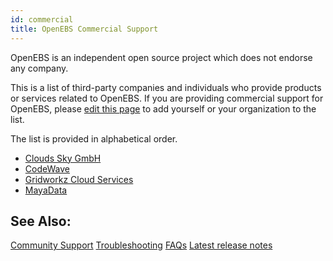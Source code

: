 ```yaml
---
id: commercial
title: OpenEBS Commercial Support
---
```


OpenEBS is an independent open source project which does not endorse any company.

This is a list of third-party companies and individuals who provide products or services related to OpenEBS. If you are providing commercial support for OpenEBS, please [edit this page](https://github.com/openebs/website/edit/revamp-3.0/docs/versioned_docs/version-2.11.0/introduction/commercial.md) to add yourself or your organization to the list.

The list is provided in alphabetical order.

- [Clouds Sky GmbH](https://cloudssky.com/en/)
- [CodeWave](https://codewave.eu/)
- [Gridworkz Cloud Services](https://www.gridworkz.com/)
- [MayaData](https://mayadata.io/)

## See Also:

[Community Support](/docs/introduction/community) [Troubleshooting](/docs/troubleshooting) [FAQs](/docs/additional-info/faqs)  [Latest release notes](/docs/introduction/community)
